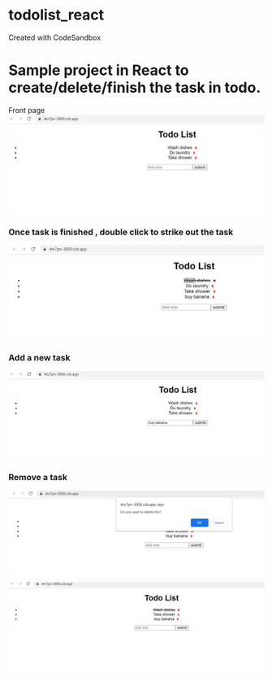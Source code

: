 # todolist_react
Created with CodeSandbox

# Sample project in React to create/delete/finish the task in todo.

Front page
![front_page](https://github.com/umaparvat/todolist_react/blob/main/todo_list_react_front_page.jpg)

### Once task is finished , double click to strike out the task
![task toggle](https://github.com/umaparvat/todolist_react/blob/main/done_task.jpg)

### Add a new task
![new task](https://github.com/umaparvat/todolist_react/blob/main/add_task.jpg)

### Remove a task
![delete prompt](https://github.com/umaparvat/todolist_react/blob/main/remove_task_1.jpg)

![removed](https://github.com/umaparvat/todolist_react/blob/main/rem.jpg)


